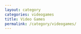 ```yaml
---
layout: category
categories: videogames
title: Video Games
permalink: /category/videogames/
---
```

